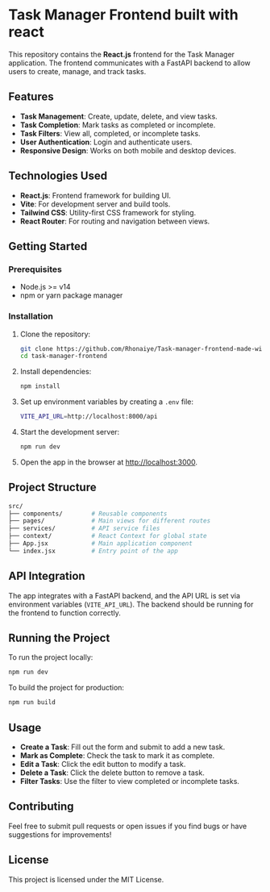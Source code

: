 
# Task Manager Frontend built with react

This repository contains the **React.js** frontend for the Task Manager application. The frontend communicates with a FastAPI backend to allow users to create, manage, and track tasks.

## Features

- **Task Management**: Create, update, delete, and view tasks.
- **Task Completion**: Mark tasks as completed or incomplete.
- **Task Filters**: View all, completed, or incomplete tasks.
- **User Authentication**: Login and authenticate users.
- **Responsive Design**: Works on both mobile and desktop devices.

## Technologies Used

- **React.js**: Frontend framework for building UI.
- **Vite**: For development server and build tools.
- **Tailwind CSS**: Utility-first CSS framework for styling.
- **React Router**: For routing and navigation between views.

## Getting Started

### Prerequisites

- Node.js >= v14
- npm or yarn package manager

### Installation

1. Clone the repository:

    ```bash
    git clone https://github.com/Rhonaiye/Task-manager-frontend-made-with-react.git
    cd task-manager-frontend
    ```

2. Install dependencies:

    ```bash
    npm install
    ```

3. Set up environment variables by creating a `.env` file:

    ```bash
    VITE_API_URL=http://localhost:8000/api
    ```

4. Start the development server:

    ```bash
    npm run dev
    ```

5. Open the app in the browser at [http://localhost:3000](http://localhost:3000).

## Project Structure

```bash
src/
├── components/        # Reusable components
├── pages/             # Main views for different routes
├── services/          # API service files
├── context/           # React Context for global state
├── App.jsx            # Main application component
└── index.jsx          # Entry point of the app
```

## API Integration

The app integrates with a FastAPI backend, and the API URL is set via environment variables (`VITE_API_URL`). The backend should be running for the frontend to function correctly.

## Running the Project

To run the project locally:

```bash
npm run dev
```

To build the project for production:

```bash
npm run build
```

## Usage

- **Create a Task**: Fill out the form and submit to add a new task.
- **Mark as Complete**: Check the task to mark it as complete.
- **Edit a Task**: Click the edit button to modify a task.
- **Delete a Task**: Click the delete button to remove a task.
- **Filter Tasks**: Use the filter to view completed or incomplete tasks.

## Contributing

Feel free to submit pull requests or open issues if you find bugs or have suggestions for improvements!

## License

This project is licensed under the MIT License.

